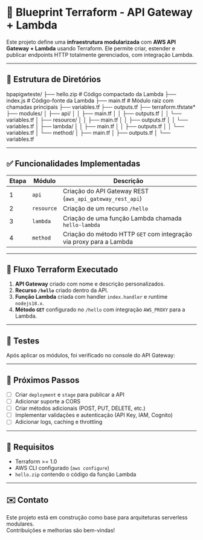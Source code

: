 # 🧱 Blueprint Terraform - API Gateway + Lambda

Este projeto define uma **infraestrutura modularizada** com **AWS API Gateway + Lambda** usando Terraform. Ele permite criar, estender e publicar endpoints HTTP totalmente gerenciados, com integração Lambda.

---

## 📁 Estrutura de Diretórios

bpapigwteste/
├── hello.zip # Código compactado da Lambda
├── index.js # Código-fonte da Lambda
├── main.tf # Módulo raiz com chamadas principais
├── variables.tf
├── outputs.tf
├── terraform.tfstate*
├── modules/
│ ├── api/
│ │ ├── main.tf
│ │ ├── outputs.tf
│ │ └── variables.tf
│ ├── resource/
│ │ ├── main.tf
│ │ ├── outputs.tf
│ │ └── variables.tf
│ ├── lambda/
│ │ ├── main.tf
│ │ ├── outputs.tf
│ │ └── variables.tf
│ └── method/
│ ├── main.tf
│ ├── outputs.tf
│ └── variables.tf



---

## ✅ Funcionalidades Implementadas

| Etapa | Módulo         | Descrição                                                                 |
|-------|----------------|--------------------------------------------------------------------------|
| 1     | `api`          | Criação do API Gateway REST (`aws_api_gateway_rest_api`)                |
| 2     | `resource`     | Criação de um recurso `/hello`                                          |
| 3     | `lambda`       | Criação de uma função Lambda chamada `hello-lambda`                     |
| 4     | `method`       | Criação do método HTTP `GET` com integração via proxy para a Lambda     |

---

## 🔧 Fluxo Terraform Executado

1. **API Gateway** criado com nome e descrição personalizados.
2. **Recurso `/hello`** criado dentro da API.
3. **Função Lambda** criada com handler `index.handler` e runtime `nodejs18.x`.
4. **Método `GET`** configurado no `/hello` com integração `AWS_PROXY` para a Lambda.

---

## 🧪 Testes

Após aplicar os módulos, foi verificado no console do API Gateway:



---

## 🚧 Próximos Passos

- [ ] Criar `deployment` e `stage` para publicar a API
- [ ] Adicionar suporte a CORS
- [ ] Criar métodos adicionais (POST, PUT, DELETE, etc.)
- [ ] Implementar validações e autenticação (API Key, IAM, Cognito)
- [ ] Adicionar logs, caching e throttling

---

## 📜 Requisitos

- Terraform >= 1.0
- AWS CLI configurado (`aws configure`)
- `hello.zip` contendo o código da função Lambda

---

## ✉️ Contato

Este projeto está em construção como base para arquiteturas serverless modulares.  
Contribuições e melhorias são bem-vindas!

